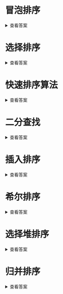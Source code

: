 
# 冒泡排序
<details>
<summary>查看答案</summary>

[冒泡排序](八大排序算法/冒泡排序.md)
</details>

# 选择排序
<details>
<summary>查看答案</summary>

[选择排序](八大排序算法/选择排序.md)
</details>

# 快速排序算法
<details>
<summary>查看答案</summary>

[快速排序](八大排序算法/快速排序.md)
</details>

# 二分查找
<details>
<summary>查看答案</summary>

```objc
var searchNumbers = [1,2,4,5,6,7,9,12,15,19,23,26,29,34,39]
func search(_ numbers: [Int], _ number:Int, _ start:Int = 0) -> Int? {
    guard numbers.count > 0 else {
        return nil
    }
    let index:Int = numbers.count / 2
    for item in numbers.enumerated() {
        if item.offset >= index {
            break
        }
        if item.element == number {
            return item.offset + start
        }
    }
    let _numbers = Array(numbers[index...])
    return search(_numbers, number, (index + start))
}
```
</details>

# 插入排序
<details>
<summary>查看答案</summary>
[插入排序图解](八大排序算法/插入排序.md)
</details>

# 希尔排序
<details>
<summary>查看答案</summary>
    
[希尔排序图解](八大排序算法/希尔排序.md)
</details>

# 选择堆排序
<details>
<summary>查看答案</summary>
    
[选择堆排序](八大排序算法/选择堆排序.md)
</details>

# 归并排序
<details>
<summary>查看答案</summary>
    
[归并排序](八大排序算法/归并排序.md)
</details>


